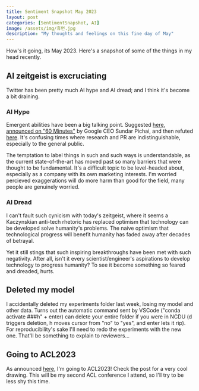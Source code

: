 ```yaml
---
title: Sentiment Snapshot May 2023
layout: post
categories: [SentimentSnapshot, AI]
image: /assets/img/휴먼.jpg
description: "My thoughts and feelings on this fine day of May"
---
```


How's it going, its May 2023. Here's a snapshot of some of the things in my head recently.


## AI zeitgeist is excruciating
Twitter has been pretty much AI hype and AI dread; and I think it's become a bit draining.

### AI Hype
Emergent abilities have been a big talking point. Suggested [here](https://arxiv.org/pdf/2206.07682.pdf), [announced on "60 Minutes"](https://virtualizationreview.com/articles/2023/04/21/llm-emergence.aspx) by Google CEO Sundar Pichai, and then refuted [here](https://arxiv.org/abs/2304.15004). It's confusing times where research and PR are indistinguishable, especially to the general public.

The temptation to label things in such and such ways is understandable, as the current state-of-the-art has moved past so many barriers that were thought to be fundamental. It's a difficult topic to be level-headed about, especially as a company with its own marketing interests. I'm worried percieved exaggerations will do more harm than good for the field, many people are genuinely worried.

### AI Dread
I can't fault such cynicism with today's zeitgeist, where it seems a Kaczynskian anti-tech rhetoric has replaced optimism that technology can be developed solve humanity's problems. The naive optimism that technological progress will benefit humanity has faded away after decades of betrayal.

Yet it still stings that such inspiring breakthroughs have been met with such negativity.
After all, isn't it every scientist/engineer's aspirations to develop technology to progress humanity? To see it become something so feared and dreaded, hurts.


## Deleted my model
I accidentally deleted my experiments folder last week, losing my model and other data. Turns out the automatic command sent by VSCode ("conda activate ###h" + enter) can delete your entire folder if you were in NCDU (d triggers deletion, h moves cursor from "no" to "yes", and enter lets it rip). For reproducibility's sake I'll need to redo the experiments with the new one. That'll be something to explain to reviewers...

## Going to ACL2023
As announced [here](/2023/05/08/Going-To-ACL.html), I'm going to ACL2023! Check the post for a very cool drawing.
This will be my second ACL conference I attend, so I'll try to be less shy this time.
